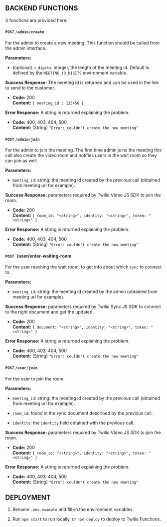## BACKEND FUNCTIONS ##

4 functions are provided here: 

#### `POST` `/admin/create`

For the admin to create a new meeting. This function should be called from the admin interface. 

**Parameters:** 

- (optional) `n_digits`: integer, the length of the meeting id. Default is defined by the `MEETING_ID_DIGITS` environment variable. 

**Success Response:** The meeting id is returned and can be used in the link to send to the customer.

  * **Code:** 200 <br />
    **Content:** `{ meeting_id : 123456 }`
 
**Error Response:** A string is returned explaining the problem.

  * **Code:** 400, 403, 404, 500 <br />
    **Content:**  (String) `"Error: couldn't create the new meeting"`


#### `POST` `/admin/join`

For the admin to join the meeting. The first time admin joins the meeting this call also create the video room and notifies users in the wait room so they can join as well.

**Parameters:** 

- `meeting_id`: string: the meeting id created by the previous call (obtained from meeting url for example). 

**Success Response:** parameters required by Twilio Video JS SDK to join the room. 

  * **Code:** 200 <br />
    **Content:** `{
                      room_id: "<string>",
                      identity: "<string>",
                      token: "<string>"
                  }`
 
**Error Response:** A string is returned explaining the problem.

  * **Code:** 400, 403, 404, 500 <br />
    **Content:**  (String) `"Error: couldn't create the new meeting"`


#### `POST` `/user/enter-waiting-room

For the user reaching the wait room, to get info about which `sync` to connect to.

**Parameters:** 

- `meeting_id`: string: the meeting id created by the admin (obtained from meeting url for example). 

**Success Response:** parameters required by Twilio Sync JS SDK to connect to the right document and get the updated. 

  * **Code:** 200 <br />
    **Content:** `{
                      document: "<string>",
                      identity: "<string>",
                      token: "<string>"
                  }`
 
**Error Response:** A string is returned explaining the problem.

  * **Code:** 400, 403, 404, 500 <br />
    **Content:**  (String) `"Error: couldn't create the new meeting"`


#### `POST` `/user/join`

For the user to join the room.


**Parameters:** 

- `meeting_id`: string: the meeting id created by the previous call (obtained from meeting url for example).

- `room_id`: found in the sync document described by the previous call. 

- `identity`: the `identity` field obtained with the previous call. 

**Success Response:** parameters required by Twilio Video JS SDK to join the room. 

  * **Code:** 200 <br />
    **Content:** `{
                      room_id: "<string>",
                      identity: "<string>",
                      token: "<string>"
                  }`
 
**Error Response:** A string is returned explaining the problem.

  * **Code:** 400, 403, 404, 500 <br />
    **Content:**  (String) `"Error: couldn't create the new meeting"`

## DEPLOYMENT ##

1. Rename `.env.example` and fill-in the environment variables.

2. Run `npm start` to run locally, or `npm deploy` to deploy to Twilio Functions.
